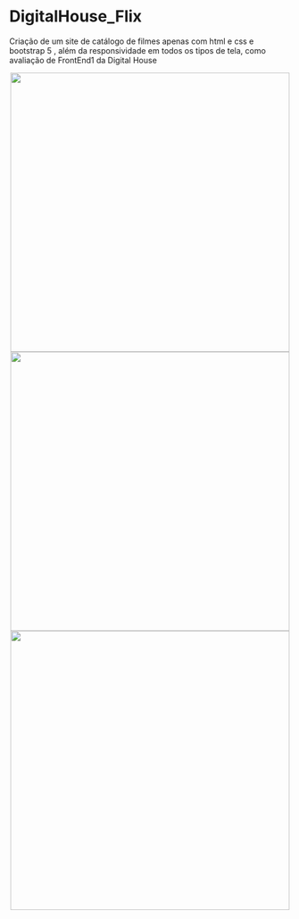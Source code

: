 # DigitalHouse_Flix
Criação de um site de catálogo de filmes apenas com html e css e bootstrap 5 , além da responsividade em todos os tipos de tela, como avaliação de FrontEnd1 da Digital House
<div align="center">
<img src="" width="500px" />
</div>
<div align="center">
<img src="" width="500px" />
</div>
<div align="center">
<img src="" width="500px" />
</div>
